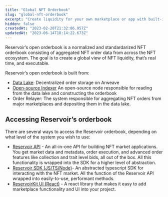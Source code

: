 ```yaml
---
title: "Global NFT Orderbook"
slug: "global-nft-orderbook"
excerpt: "Create liquidity for your own marketplace or app with built-in distribution to over 100 apps and no protocol-fees."
hidden: false
createdAt: "2023-02-20T21:32:06.957Z"
updatedAt: "2023-06-14T18:14:22.673Z"
---
```

Reservoir’s open orderbook is a normalized and standardarized NFT orderbook consisting of aggregated NFT order data from across the NFT ecosystem. The goal is to create a global view of NFT liquidity, that’s real time, and executable. 

 Reservoir’s open orderbook is built from: 

- [Data Lake](doc:data-lake): Decentralized order storage on Arweave
- [Open-source Indexer](doc:indexer) An open-source node responsible for reading from the data lake and constructing the orderbook
- Order Relayer: The system responsible for aggregating NFT orders from major marketplaces and depositing them in the data lake.

## Accessing Reservoir’s orderbook

There are several ways to access the Reservoir orderbook, depending on what level of the system you wish to use: 

- [Reservoir API](doc:reservoir-api) - An all-in-one API for building NFT market applications. You get market data and metadata, order execution, and advanced order features like collection and trait level bids, all out of the box. All this functionality is wrapped into the SDK for a higher level of abstraction.
- [Reservoir SDK (JS/TS/Node)](https://docs.reservoir.tools/reference/reservoir-sdk-jstsnode)- An abstracted typescript SDK for interacting with the NFT market. All the function of the Reservoir API wrapped into easily-to-use, performant methods.
- [ReservoirKit UI (React)](https://docs.reservoir.tools/reference/reservoirkit) -  A react library that makes it easy to add marketplace functionality and UI into your project.